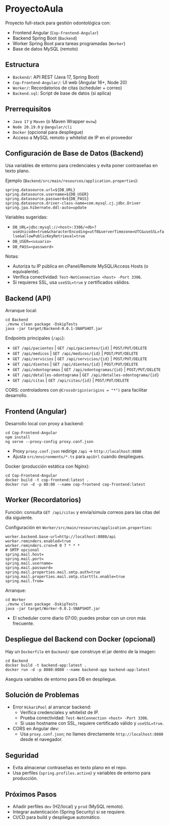 # ProyectoAula

Proyecto full-stack para gestión odontológica con:
- Frontend Angular (`Cop-Frontend-Angular`)
- Backend Spring Boot (`Backend`)
- Worker Spring Boot para tareas programadas (`Worker`)
- Base de datos MySQL (remoto)

## Estructura
- `Backend/`: API REST (Java 17, Spring Boot)
- `Cop-Frontend-Angular/`: UI web (Angular 16+, Node 20)
- `Worker/`: Recordatorios de citas (scheduler + correo)
- `Backend.sql`: Script de base de datos (si aplica)

## Prerrequisitos
- `Java 17` y `Maven` (o Maven Wrapper `mvnw`)
- `Node 20.19.0` y `@angular/cli`
- `Docker` (opcional para despliegue)
- Acceso a MySQL remoto y whitelist de IP en el proveedor

## Configuración de Base de Datos (Backend)
Usa variables de entorno para credenciales y evita poner contraseñas en texto plano.

Ejemplo (`Backend/src/main/resources/application.properties`):
```
spring.datasource.url=${DB_URL}
spring.datasource.username=${DB_USER}
spring.datasource.password=${DB_PASS}
spring.datasource.driver-class-name=com.mysql.cj.jdbc.Driver
spring.jpa.hibernate.ddl-auto=update
```
Variables sugeridas:
- `DB_URL=jdbc:mysql://<host>:3306/<db>?useUnicode=true&characterEncoding=utf8&serverTimezone=UTC&useSSL=false&allowPublicKeyRetrieval=true`
- `DB_USER=<usuario>`
- `DB_PASS=<password>`

Notas:
- Autoriza tu IP pública en cPanel/Remote MySQL/Access Hosts (o equivalente).
- Verifica conectividad: `Test-NetConnection <host> -Port 3306`.
- Si requieres SSL, usa `useSSL=true` y certificados válidos.

## Backend (API)
Arranque local:
```
cd Backend
./mvnw clean package -DskipTests
java -jar target/Backend-0.0.1-SNAPSHOT.jar
```

Endpoints principales (`/api`):
- `GET /api/pacientes` | `GET /api/pacientes/{id}` | `POST/PUT/DELETE`
- `GET /api/medicos` | `GET /api/medicos/{id}` | `POST/PUT/DELETE`
- `GET /api/servicios` | `GET /api/servicios/{id}` | `POST/PUT/DELETE`
- `GET /api/dientes` | `GET /api/dientes/{id}` | `POST/PUT/DELETE`
- `GET /api/odontogramas` | `GET /api/odontogramas/{id}` | `POST/PUT/DELETE`
- `GET /api/detalles-odontograma` | `GET /api/detalles-odontograma/{id}`
- `GET /api/citas` | `GET /api/citas/{id}` | `POST/PUT/DELETE`

CORS: controladores con `@CrossOrigin(origins = "*")` para facilitar desarrollo.

## Frontend (Angular)
Desarrollo local con proxy a backend:
```
cd Cop-Frontend-Angular
npm install
ng serve --proxy-config proxy.conf.json
```
- Proxy `proxy.conf.json` redirige `/api` → `http://localhost:8080`
- Ajusta `src/environments/*.ts` para `apiUrl` cuando despliegues.

Docker (producción estática con Nginx):
```
cd Cop-Frontend-Angular
docker build -t cop-frontend:latest .
docker run -d -p 80:80 --name cop-frontend cop-frontend:latest
```

## Worker (Recordatorios)
Función: consulta `GET /api/citas` y envía/simula correos para las citas del día siguiente.

Configuración en `Worker/src/main/resources/application.properties`:
```
worker.backend.base-url=http://localhost:8080/api
worker.reminders.enabled=true
worker.reminders.cron=0 0 7 * * *
# SMTP opcional
spring.mail.host=
spring.mail.port=
spring.mail.username=
spring.mail.password=
spring.mail.properties.mail.smtp.auth=true
spring.mail.properties.mail.smtp.starttls.enable=true
spring.mail.from=
```

Arranque:
```
cd Worker
./mvnw clean package -DskipTests
java -jar target/Worker-0.0.1-SNAPSHOT.jar
```
- El scheduler corre diario 07:00; puedes probar con un cron más frecuente.

## Despliegue del Backend con Docker (opcional)
Hay un `Dockerfile` en `Backend/` que construye el jar dentro de la imagen:
```
cd Backend
docker build -t backend-app:latest .
docker run -d -p 8080:8080 --name backend-app backend-app:latest
```
Asegura variables de entorno para DB en despliegue.

## Solución de Problemas
- Error `HikariPool` al arrancar backend:
  - Verifica credenciales y whitelist de IP.
  - Prueba conectividad: `Test-NetConnection <host> -Port 3306`.
  - Si usas hostname con SSL, requiere certificado válido y `useSSL=true`.
- CORS en Angular dev:
  - Usa `proxy.conf.json`; no llames directamente `http://localhost:8080` desde el navegador.

## Seguridad
- Evita almacenar contraseñas en texto plano en el repo.
- Usa perfiles (`spring.profiles.active`) y variables de entorno para producción.

## Próximos Pasos
- Añadir perfiles `dev` (H2/local) y `prod` (MySQL remoto).
- Integrar autenticación (Spring Security) si se requiere.
- CI/CD para build y despliegue automático.